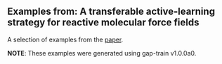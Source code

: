 ## Examples from: A transferable active-learning strategy for reactive molecular force fields
A selection of examples from the [paper](https://chemrxiv.org/articles/preprint/A_Transferable_Active-Learning_Strategy_for_Reactive_Molecular_Force_Fields/13856123).

**NOTE**: These examples were generated using gap-train v1.0.0a0.


